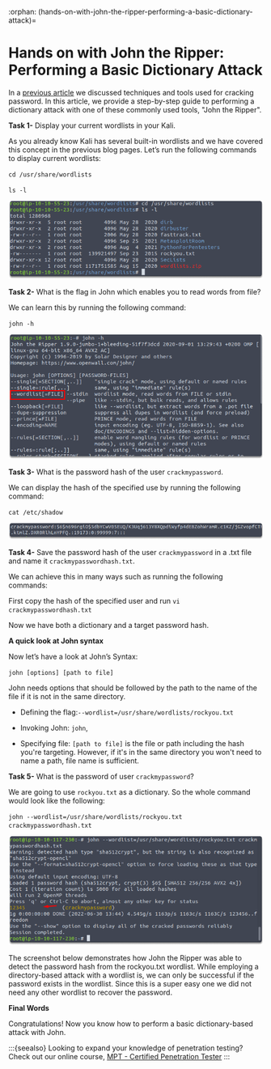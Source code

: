 :orphan:
(hands-on-with-john-the-ripper-performing-a-basic-dictionary-attack)=

# Hands on with John the Ripper: Performing a Basic Dictionary Attack

In a [previous article](password-cracking-techniques-tools-and-protection-recommendations) we discussed techniques and tools used for cracking password. In this article, we provide a step-by-step guide to performing a dictionary attack with one of these commonly used tools, "John the Ripper".

**Task 1-** Display your current wordlists in your Kali.

As you already know Kali has several built-in wordlists and we have covered this concept in the previous blog pages. Let’s run the following commands to display current wordlists:

`cd /usr/share/wordlists`

`ls -l`

![alt img](images/john-the-ripper-15.png)

**Task 2-** What is the flag in John which enables you to read words from file?

We can learn this by running the following command:

`john -h`

![alt img](images/john-the-ripper-21.png)

**Task 3-** What is the password hash of the user `crackmypassword`.

We can display the hash of the specified use by running the following command:

`cat /etc/shadow`

![alt img](images/john-the-ripper-19.png)

**Task 4-** Save the password hash of the user `crackmypassword` in a .txt file and name it `crackmypasswordhash.txt`.

We can achieve this in many ways such as running the following commands:

First copy the hash of the specified user and run `vi crackmypasswordhash.txt`

Now we have both a dictionary and a target password hash.

**A quick look at John syntax**

Now let’s have a look at John’s Syntax:

`john [options] [path to file]`

John needs options that should be followed by the path to the name of the file if it is not in the same directory.

- Defining the flag:`--wordlist=/usr/share/wordlists/rockyou.txt`

- Invoking John: `john`,
- Specifying file: `[path to file]` is the file or path including the hash you're targeting. However, if it's in the same directory you won't need to name a path, file name is sufficient.

**Task 5-** What is the password of user `crackmypassword`?

We are going to use `rockyou.txt` as a dictionary. So the whole command would look like the following:

`john --wordlist=/usr/share/wordlists/rockyou.txt crackmypasswordhash.txt`

![alt img](images/john-the-ripper-22.png)

The screenshot below demonstrates how John the Ripper was able to detect the password hash from the rockyou.txt wordlist. While employing a directory-based attack with a wordlist is, we can only be successful if the password exists in the wordlist. Since this is a super easy one we did not need any other wordlist to recover the password.

**Final Words**

Congratulations! Now you know how to perform a basic dictionary-based attack with John.

:::{seealso}
Looking to expand your knowledge of penetration testing? Check out our online course, [MPT - Certified Penetration Tester](https://www.mosse-institute.com/certifications/mpt-certified-penetration-tester.html)
:::
